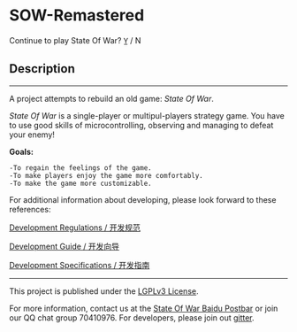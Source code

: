 # SOW-Remastered
Continue to play State Of War? Y̲ / N


## Description
---
A project attempts to rebuild an old game: *State Of War*.

*State Of War* is a single-player or multipul-players strategy game. You have to use good skills of
microcontrolling, observing and managing to defeat your enemy!

**Goals:**

    -To regain the feelings of the game.
    -To make players enjoy the game more comfortably.
    -To make the game more customizable.

For additional information about developing, please look forward to these references:

[Development Regulations / 开发规范](docs/REGULATIONS.md)

[Development Guide / 开发向导](docs/GUIDE.md)

[Development Specifications / 开发指南](docs/SPECIFICATIONS.md)

---

This project is published under the [LGPLv3 License](https://www.gnu.org/licenses/lgpl.html).

For more information, 
contact us at the [State Of War Baidu Postbar](https://tieba.baidu.com/f?kw=%E8%93%9D%E8%89%B2%E8%AD%A6%E6%88%92&fr=index)
or join our QQ chat group 70410976. For developers, please join out [gitter](https://gitter.im/State-of-War-PostBar/Lobby?utm_source=share-link&utm_medium=link&utm_campaign=share-link).
